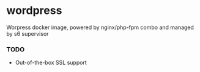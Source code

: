 # wordpress
Worpress docker image, powered by nginx/php-fpm combo and managed by s6 supervisor

### TODO
* Out-of-the-box SSL support